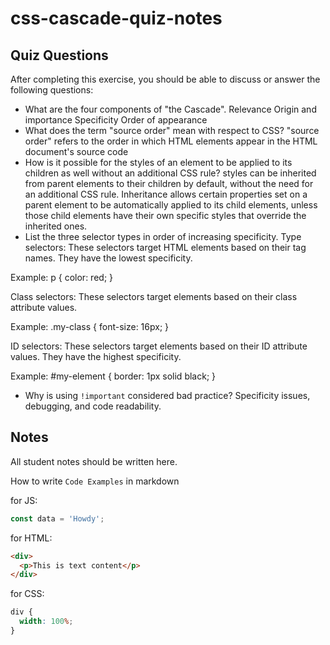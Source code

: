 # css-cascade-quiz-notes

## Quiz Questions

After completing this exercise, you should be able to discuss or answer the following questions:

- What are the four components of "the Cascade".
  Relevance
  Origin and importance
  Specificity
  Order of appearance
- What does the term "source order" mean with respect to CSS?
  "source order" refers to the order in which HTML elements appear in the HTML document's source code
- How is it possible for the styles of an element to be applied to its children as well without an additional CSS rule?
  styles can be inherited from parent elements to their children by default, without the need for an additional CSS rule.
  Inheritance allows certain properties set on a parent element to be automatically applied to its child elements, unless those child elements have their own specific styles that override the inherited ones.
- List the three selector types in order of increasing specificity.
  Type selectors: These selectors target HTML elements based on their tag names. They have the lowest specificity.

Example: p { color: red; }

Class selectors: These selectors target elements based on their class attribute values.

Example: .my-class { font-size: 16px; }

ID selectors: These selectors target elements based on their ID attribute values. They have the highest specificity.

Example: #my-element { border: 1px solid black; }

- Why is using `!important` considered bad practice?
  Specificity issues, debugging, and code readability.

## Notes

All student notes should be written here.

How to write `Code Examples` in markdown

for JS:

```javascript
const data = 'Howdy';
```

for HTML:

```html
<div>
  <p>This is text content</p>
</div>
```

for CSS:

```css
div {
  width: 100%;
}
```

